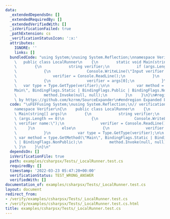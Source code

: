 ```yaml
---
data:
  _extendedDependsOn: []
  _extendedRequiredBy: []
  _extendedVerifiedWith: []
  _isVerificationFailed: true
  _pathExtension: cs
  _verificationStatusIcon: ':x:'
  attributes:
    IGNORE: ''
    links: []
  bundledCode: "using System;\nusing System.Reflection;\nnamespace Verifier\n{\n \
    \   public class LocalRunner\n    {\n        static void Main(string[] args)\n\
    \        {\n            string verifier;\n            if (args.Length == 0)\n\
    \            {\n                Console.WriteLine(\"Input verifier name:\");\n\
    \                verifier = Console.ReadLine();\n            }\n            else\n\
    \            {\n                verifier = args[0];\n            }\n         \
    \   var type = Type.GetType(verifier);\n\n            var method = type.GetMethod(\"\
    Main\", BindingFlags.Static | BindingFlags.Public | BindingFlags.NonPublic);\n\
    \            method.Invoke(null, null);\n        }\n    }\n}\n#region Expanded\
    \ by https://github.com/kzrnm/SourceExpander\n#endregion Expanded by https://github.com/kzrnm/SourceExpander\n"
  code: "\uFEFFusing System;\nusing System.Reflection;\n// verification-helper: IGNORE\n\
    namespace Verifier\n{\n    public class LocalRunner\n    {\n        static void\
    \ Main(string[] args)\n        {\n            string verifier;\n            if\
    \ (args.Length == 0)\n            {\n                Console.WriteLine(\"Input\
    \ verifier name:\");\n                verifier = Console.ReadLine();\n       \
    \     }\n            else\n            {\n                verifier = args[0];\n\
    \            }\n            var type = Type.GetType(verifier);\n\n           \
    \ var method = type.GetMethod(\"Main\", BindingFlags.Static | BindingFlags.Public\
    \ | BindingFlags.NonPublic);\n            method.Invoke(null, null);\n       \
    \ }\n    }\n}\n"
  dependsOn: []
  isVerificationFile: true
  path: examples/csharpsx/Tests/_LocalRunner.test.cs
  requiredBy: []
  timestamp: '2022-03-23 05:47:20+00:00'
  verificationStatus: TEST_WRONG_ANSWER
  verifiedWith: []
documentation_of: examples/csharpsx/Tests/_LocalRunner.test.cs
layout: document
redirect_from:
- /verify/examples/csharpsx/Tests/_LocalRunner.test.cs
- /verify/examples/csharpsx/Tests/_LocalRunner.test.cs.html
title: examples/csharpsx/Tests/_LocalRunner.test.cs
---
```

